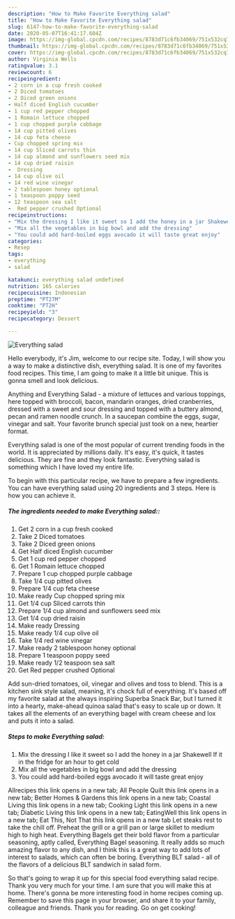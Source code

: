 ```yaml
---
description: "How to Make Favorite Everything salad"
title: "How to Make Favorite Everything salad"
slug: 6147-how-to-make-favorite-everything-salad
date: 2020-05-07T16:41:17.604Z
image: https://img-global.cpcdn.com/recipes/8783d71c6fb34069/751x532cq70/everything-salad-recipe-main-photo.jpg
thumbnail: https://img-global.cpcdn.com/recipes/8783d71c6fb34069/751x532cq70/everything-salad-recipe-main-photo.jpg
cover: https://img-global.cpcdn.com/recipes/8783d71c6fb34069/751x532cq70/everything-salad-recipe-main-photo.jpg
author: Virginia Wells
ratingvalue: 3.1
reviewcount: 6
recipeingredient:
- 2 corn in a cup fresh cooked
- 2 Diced tomatoes
- 2 Diced green onions
- Half diced English cucumber
- 1 cup red pepper chopped
- 1 Romain lettuce chopped
- 1 cup chopped purple cabbage
- 14 cup pitted olives
- 14 cup feta cheese
- Cup chopped spring mix
- 14 cup Sliced carrots thin
- 14 cup almond and sunflowers seed mix
- 14 cup dried raisin
-  Dressing
- 14 cup olive oil
- 14 red wine vinegar
- 2 tablespoon honey optional
- 1 teaspoon poppy seed
- 12 teaspoon sea salt
-  Red pepper crushed Optional
recipeinstructions:
- "Mix the dressing I like it sweet so I add the honey in a jar Shakewell If it in the fridge for an hour to get cold"
- "Mix all the vegetables in big bowl and add the dressing"
- "You could add hard-boiled eggs avocado it will taste great enjoy"
categories:
- Resep
tags:
- everything
- salad

katakunci: everything salad undefined
nutrition: 165 calories
recipecuisine: Indonesian
preptime: "PT27M"
cooktime: "PT2H"
recipeyield: "3"
recipecategory: Dessert

---
```



![Everything salad](https://img-global.cpcdn.com/recipes/8783d71c6fb34069/751x532cq70/everything-salad-recipe-main-photo.jpg)

Hello everybody, it's Jim, welcome to our recipe site. Today, I will show you a way to make a distinctive dish, everything salad. It is one of my favorites food recipes. This time, I am going to make it a little bit unique. This is gonna smell and look delicious.

Anything and Everything Salad - a mixture of lettuces and various toppings, here topped with broccoli, bacon, mandarin oranges, dried cranberries, dressed with a sweet and sour dressing and topped with a buttery almond, pecan and ramen noodle crunch. In a saucepan combine the eggs, sugar, vinegar and salt. Your favorite brunch special just took on a new, heartier format.

Everything salad is one of the most popular of current trending foods in the world. It is appreciated by millions daily. It's easy, it's quick, it tastes delicious. They are fine and they look fantastic. Everything salad is something which I have loved my entire life.


To begin with this particular recipe, we have to prepare a few ingredients. You can have everything salad using 20 ingredients and 3 steps. Here is how you can achieve it.

##### The ingredients needed to make Everything salad::

1. Get 2 corn in a cup fresh cooked
1. Take 2 Diced tomatoes
1. Take 2 Diced green onions
1. Get Half diced English cucumber
1. Get 1 cup red pepper chopped
1. Get 1 Romain lettuce chopped
1. Prepare 1 cup chopped purple cabbage
1. Take 1/4 cup pitted olives
1. Prepare 1/4 cup feta cheese
1. Make ready Cup chopped spring mix
1. Get 1/4 cup Sliced carrots thin
1. Prepare 1/4 cup almond and sunflowers seed mix
1. Get 1/4 cup dried raisin
1. Make ready  Dressing
1. Make ready 1/4 cup olive oil
1. Take 1/4 red wine vinegar
1. Make ready 2 tablespoon honey optional
1. Prepare 1 teaspoon poppy seed
1. Make ready 1/2 teaspoon sea salt
1. Get  Red pepper crushed Optional


Add sun-dried tomatoes, oil, vinegar and olives and toss to blend. This is a kitchen sink style salad, meaning, it&#39;s chock full of everything. It&#39;s based off my favorite salad at the always inspiring Superba Snack Bar, but I turned it into a hearty, make-ahead quinoa salad that&#39;s easy to scale up or down. It takes all the elements of an everything bagel with cream cheese and lox and puts it into a salad. 

##### Steps to make Everything salad:

1. Mix the dressing I like it sweet so I add the honey in a jar Shakewell If it in the fridge for an hour to get cold
1. Mix all the vegetables in big bowl and add the dressing
1. You could add hard-boiled eggs avocado it will taste great enjoy


Allrecipes this link opens in a new tab; All People Quilt this link opens in a new tab; Better Homes &amp; Gardens this link opens in a new tab; Coastal Living this link opens in a new tab; Cooking Light this link opens in a new tab; Diabetic Living this link opens in a new tab; EatingWell this link opens in a new tab; Eat This, Not That this link opens in a new tab Let steaks rest to take the chill off. Preheat the grill or a grill pan or large skillet to medium high to high heat. Everything Bagels get their bold flavor from a particular seasoning, aptly called, Everything Bagel seasoning. It really adds so much amazing flavor to any dish, and I think this is a great way to add lots of interest to salads, which can often be boring. Everything BLT salad - all of the flavors of a delicious BLT sandwich in salad form. 

So that's going to wrap it up for this special food everything salad recipe. Thank you very much for your time. I am sure that you will make this at home. There's gonna be more interesting food in home recipes coming up. Remember to save this page in your browser, and share it to your family, colleague and friends. Thank you for reading. Go on get cooking!
